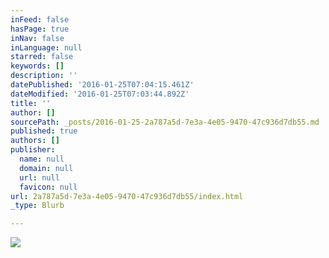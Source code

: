 ```yaml
---
inFeed: false
hasPage: true
inNav: false
inLanguage: null
starred: false
keywords: []
description: ''
datePublished: '2016-01-25T07:04:15.461Z'
dateModified: '2016-01-25T07:03:44.892Z'
title: ''
author: []
sourcePath: _posts/2016-01-25-2a787a5d-7e3a-4e05-9470-47c936d7db55.md
published: true
authors: []
publisher:
  name: null
  domain: null
  url: null
  favicon: null
url: 2a787a5d-7e3a-4e05-9470-47c936d7db55/index.html
_type: Blurb

---
```

![](https://the-grid-user-content.s3-us-west-2.amazonaws.com/583b7191-78fd-41ad-8833-53322f60ebf4.jpg)